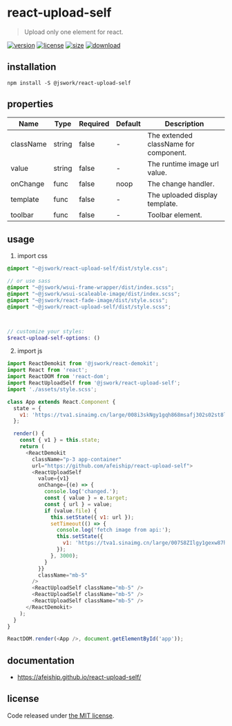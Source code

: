 # react-upload-self
> Upload only one element for react.

[![version][version-image]][version-url]
[![license][license-image]][license-url]
[![size][size-image]][size-url]
[![download][download-image]][download-url]

## installation
```shell
npm install -S @jswork/react-upload-self
```

## properties
| Name      | Type   | Required | Default | Description                           |
| --------- | ------ | -------- | ------- | ------------------------------------- |
| className | string | false    | -       | The extended className for component. |
| value     | string | false    | -       | The runtime image url value.          |
| onChange  | func   | false    | noop    | The change handler.                   |
| template  | func   | false    | -       | The uploaded display template.        |
| toolbar   | func   | false    | -       | Toolbar element.                      |


## usage
1. import css
  ```scss
  @import "~@jswork/react-upload-self/dist/style.css";

  // or use sass
  @import "~@jswork/wsui-frame-wrapper/dist/index.scss";
  @import "~@jswork/wsui-scaleable-image/dist/index.scss";
  @import "~@jswork/react-fade-image/dist/style.scss";
  @import "~@jswork/react-upload-self/dist/style.scss";
  
  

  // customize your styles:
  $react-upload-self-options: ()
  ```
2. import js
  ```js
  import ReactDemokit from '@jswork/react-demokit';
  import React from 'react';
  import ReactDOM from 'react-dom';
  import ReactUploadSelf from '@jswork/react-upload-self';
  import './assets/style.scss';

  class App extends React.Component {
    state = {
      v1: 'https://tva1.sinaimg.cn/large/008i3skNgy1gqh868msafj302s02st8l.jpg'
    };

    render() {
      const { v1 } = this.state;
      return (
        <ReactDemokit
          className="p-3 app-container"
          url="https://github.com/afeiship/react-upload-self">
          <ReactUploadSelf
            value={v1}
            onChange={(e) => {
              console.log('changed.');
              const { value } = e.target;
              const { url } = value;
              if (value.file) {
                this.setState({ v1: url });
                setTimeout(() => {
                  console.log('fetch image from api:');
                  this.setState({
                    v1: 'https://tva1.sinaimg.cn/large/007S8ZIlgy1gexw87htqhj305k05k74o.jpg'
                  });
                }, 3000);
              }
            }}
            className="mb-5"
          />
          <ReactUploadSelf className="mb-5" />
          <ReactUploadSelf className="mb-5" />
          <ReactUploadSelf className="mb-5" />
        </ReactDemokit>
      );
    }
  }

  ReactDOM.render(<App />, document.getElementById('app'));

  ```

## documentation
- https://afeiship.github.io/react-upload-self/


## license
Code released under [the MIT license](https://github.com/afeiship/react-upload-self/blob/master/LICENSE.txt).

[version-image]: https://img.shields.io/npm/v/@jswork/react-upload-self
[version-url]: https://npmjs.org/package/@jswork/react-upload-self

[license-image]: https://img.shields.io/npm/l/@jswork/react-upload-self
[license-url]: https://github.com/afeiship/react-upload-self/blob/master/LICENSE.txt

[size-image]: https://img.shields.io/bundlephobia/minzip/@jswork/react-upload-self
[size-url]: https://github.com/afeiship/react-upload-self/blob/master/dist/react-upload-self.min.js

[download-image]: https://img.shields.io/npm/dm/@jswork/react-upload-self
[download-url]: https://www.npmjs.com/package/@jswork/react-upload-self
